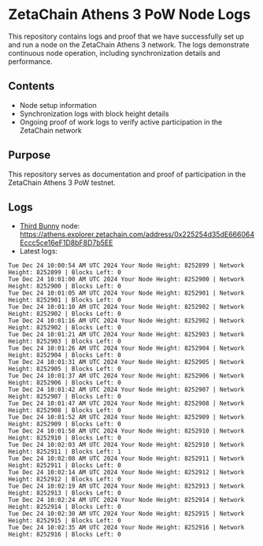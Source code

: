 # ZetaChain Athens 3 PoW Node Logs
This repository contains logs and proof that we have successfully set up and run a node on the ZetaChain Athens 3 network. The logs demonstrate continuous node operation, including synchronization details and performance.

## Contents
- Node setup information
- Synchronization logs with block height details
- Ongoing proof of work logs to verify active participation in the ZetaChain network

## Purpose
This repository serves as documentation and proof of participation in the ZetaChain Athens 3 PoW testnet.

## Logs

- [Third Bunny](https://thirdbunny.xyz/) node: https://athens.explorer.zetachain.com/address/0x225254d35dE666064Eccc5ce16eF1D8bF8D7b5EE
- Latest logs:
```
Tue Dec 24 10:00:54 AM UTC 2024 Your Node Height: 8252899 | Network Height: 8252899 | Blocks Left: 0
Tue Dec 24 10:01:00 AM UTC 2024 Your Node Height: 8252900 | Network Height: 8252900 | Blocks Left: 0
Tue Dec 24 10:01:05 AM UTC 2024 Your Node Height: 8252901 | Network Height: 8252901 | Blocks Left: 0
Tue Dec 24 10:01:10 AM UTC 2024 Your Node Height: 8252902 | Network Height: 8252902 | Blocks Left: 0
Tue Dec 24 10:01:16 AM UTC 2024 Your Node Height: 8252902 | Network Height: 8252902 | Blocks Left: 0
Tue Dec 24 10:01:21 AM UTC 2024 Your Node Height: 8252903 | Network Height: 8252903 | Blocks Left: 0
Tue Dec 24 10:01:26 AM UTC 2024 Your Node Height: 8252904 | Network Height: 8252904 | Blocks Left: 0
Tue Dec 24 10:01:31 AM UTC 2024 Your Node Height: 8252905 | Network Height: 8252905 | Blocks Left: 0
Tue Dec 24 10:01:37 AM UTC 2024 Your Node Height: 8252906 | Network Height: 8252906 | Blocks Left: 0
Tue Dec 24 10:01:42 AM UTC 2024 Your Node Height: 8252907 | Network Height: 8252907 | Blocks Left: 0
Tue Dec 24 10:01:47 AM UTC 2024 Your Node Height: 8252908 | Network Height: 8252908 | Blocks Left: 0
Tue Dec 24 10:01:52 AM UTC 2024 Your Node Height: 8252909 | Network Height: 8252909 | Blocks Left: 0
Tue Dec 24 10:01:58 AM UTC 2024 Your Node Height: 8252910 | Network Height: 8252910 | Blocks Left: 0
Tue Dec 24 10:02:03 AM UTC 2024 Your Node Height: 8252910 | Network Height: 8252911 | Blocks Left: 1
Tue Dec 24 10:02:08 AM UTC 2024 Your Node Height: 8252911 | Network Height: 8252911 | Blocks Left: 0
Tue Dec 24 10:02:14 AM UTC 2024 Your Node Height: 8252912 | Network Height: 8252912 | Blocks Left: 0
Tue Dec 24 10:02:19 AM UTC 2024 Your Node Height: 8252913 | Network Height: 8252913 | Blocks Left: 0
Tue Dec 24 10:02:24 AM UTC 2024 Your Node Height: 8252914 | Network Height: 8252914 | Blocks Left: 0
Tue Dec 24 10:02:30 AM UTC 2024 Your Node Height: 8252915 | Network Height: 8252915 | Blocks Left: 0
Tue Dec 24 10:02:35 AM UTC 2024 Your Node Height: 8252916 | Network Height: 8252916 | Blocks Left: 0
```
